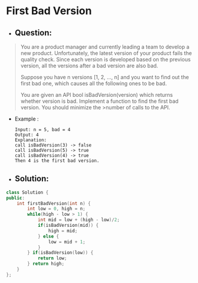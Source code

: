 # First Bad Version
- ## Question:
>You are a product manager and currently leading a team to develop a new product. Unfortunately, the latest version of your product fails the quality check. Since each version is developed based on the previous version, all the versions after a bad version are also bad.
>
>Suppose you have n versions [1, 2, ..., n] and you want to find out the first bad one, which causes all the following ones to be bad.
>
>You are given an API bool isBadVersion(version) which returns whether version is bad. Implement a function to find the first bad version. You should minimize the >number of calls to the API.

- Example :

      Input: n = 5, bad = 4
      Output: 4
      Explanation:
      call isBadVersion(3) -> false
      call isBadVersion(5) -> true
      call isBadVersion(4) -> true
      Then 4 is the first bad version.
      
- ## Solution:
```cpp
class Solution {
public:
    int firstBadVersion(int n) {
        int low = 0, high = n;
        while(high - low > 1) {
            int mid = low + (high - low)/2;
            if(isBadVersion(mid)) {
                high = mid;
            } else {
                low = mid + 1;
            }
        } if(isBadVersion(low)) {
            return low;
        } return high;
    }
};
```
